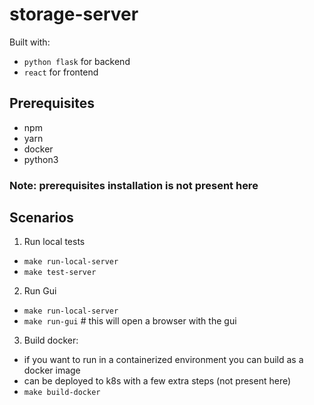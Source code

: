 # storage-server

Built with:
- `python flask` for backend
- `react` for frontend
## Prerequisites
- npm
- yarn
- docker
- python3

### Note: prerequisites installation is not present here


## Scenarios
1. Run local tests
- `make run-local-server`
- `make test-server`

2. Run Gui
- `make run-local-server`
- `make run-gui` # this will open a browser with the gui

3. Build docker:
- if you want to run in a containerized environment you can build as a docker image
- can be deployed to k8s with a few extra steps (not present here)
- `make build-docker` 
